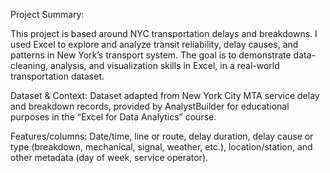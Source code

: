Project Summary:

This project is based around NYC transportation delays and breakdowns. I used Excel to explore and analyze transit reliability, delay causes, and patterns in New York’s transport system. 
The goal is to demonstrate data-cleaning, analysis, and visualization skills in Excel, in a real-world transportation dataset.

Dataset & Context:
Dataset adapted from New York City MTA service delay and breakdown records, provided by AnalystBuilder for educational purposes in the “Excel for Data Analytics” course.

Features/columns: Date/time, line or route, delay duration, delay cause or type (breakdown, mechanical, signal, weather, etc.), location/station, and other metadata (day of week, service operator).
